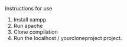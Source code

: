 Instructions for use
1. Install xampp
2. Run apache
3. Clone compilation
4. Run the localhost / yourcloneproject project.
